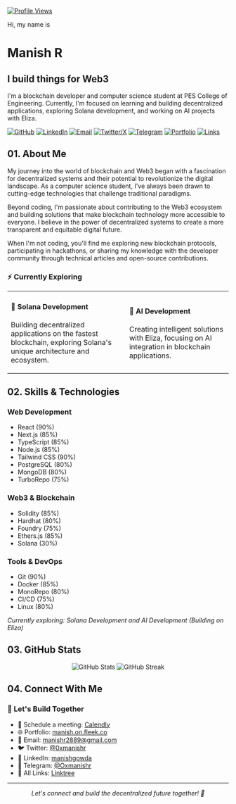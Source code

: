 [![Profile Views](https://komarev.com/ghpvc/?username=manish2889&label=Profile%20views&color=0e75b6&style=flat)](https://github.com/manish2889)

Hi, my name is

# Manish R

## I build things for Web3

I'm a blockchain developer and computer science student at PES College of Engineering. Currently, I'm focused on learning and building decentralized applications, exploring Solana development, and working on AI projects with Eliza.

[![GitHub](https://img.shields.io/badge/GitHub-Follow-black?style=for-the-badge&logo=github)](https://github.com/manish2889)
[![LinkedIn](https://img.shields.io/badge/LinkedIn-Connect-blue?style=for-the-badge&logo=linkedin)](https://linkedin.com/in/manishgowda)
[![Email](https://img.shields.io/badge/Schedule_Meeting-Calendar-red?style=for-the-badge&logo=google-calendar)](https://calendly.com/manishr2889/30min)
[![Twitter/X](https://img.shields.io/badge/Twitter-Follow-black?style=for-the-badge&logo=x)](https://x.com/0xmanishr)
[![Telegram](https://img.shields.io/badge/Telegram-Message-blue?style=for-the-badge&logo=telegram)](https://telegram.dog/Oxmanishr)
[![Portfolio](https://img.shields.io/badge/Portfolio-Visit-green?style=for-the-badge&logo=web)](https://manish.on.fleek.co/)
[![Links](https://img.shields.io/badge/All_Links-Browse-purple?style=for-the-badge&logo=linktree)](https://linktr.ee/manishrgowda)

## 01. About Me

My journey into the world of blockchain and Web3 began with a fascination for decentralized systems and their potential to revolutionize the digital landscape. As a computer science student, I've always been drawn to cutting-edge technologies that challenge traditional paradigms.

Beyond coding, I'm passionate about contributing to the Web3 ecosystem and building solutions that make blockchain technology more accessible to everyone. I believe in the power of decentralized systems to create a more transparent and equitable digital future.

When I'm not coding, you'll find me exploring new blockchain protocols, participating in hackathons, or sharing my knowledge with the developer community through technical articles and open-source contributions.

### ⚡ Currently Exploring

<table>
<tr>
<td>

#### 🔷 Solana Development
Building decentralized applications on the fastest blockchain, exploring Solana's unique architecture and ecosystem.

</td>
<td>

#### 🤖 AI Development
Creating intelligent solutions with Eliza, focusing on AI integration in blockchain applications.

</td>
</tr>
</table>

## 02. Skills & Technologies

### Web Development
- React (90%)
- Next.js (85%)
- TypeScript (85%)
- Node.js (85%)
- Tailwind CSS (90%)
- PostgreSQL (80%)
- MongoDB (80%)
- TurboRepo (75%)

### Web3 & Blockchain
- Solidity (85%)
- Hardhat (80%)
- Foundry (75%)
- Ethers.js (85%)
- Solana (30%)

### Tools & DevOps
- Git (90%)
- Docker (85%)
- MonoRepo (80%)
- CI/CD (75%)
- Linux (80%)

_Currently exploring: Solana Development and AI Development (Building on Eliza)_

## 03. GitHub Stats

<div align="center">
  <img src="https://github-readme-stats.vercel.app/api?username=manish2889&show_icons=true&theme=radical" alt="GitHub Stats" />
  <img src="https://github-readme-streak-stats.herokuapp.com/?user=manish2889&theme=radical" alt="GitHub Streak" />
</div>

## 04. Connect With Me

### 🤝 Let's Build Together
- 📅 Schedule a meeting: [Calendly](https://calendly.com/manishr2889/30min)
- 🌐 Portfolio: [manish.on.fleek.co](https://manish.on.fleek.co/)
- 📧 Email: manishr2889@gmail.com
- 🐦 Twitter: [@0xmanishr](https://x.com/0xmanishr)
- 💼 LinkedIn: [manishgowda](https://linkedin.com/in/manishgowda)
- 📱 Telegram: [@Oxmanishr](https://telegram.dog/Oxmanishr)
- 🔗 All Links: [Linktree](https://linktr.ee/manishrgowda)

---
<p align="center">
  <i>Let's connect and build the decentralized future together! 🚀</i>
</p>
